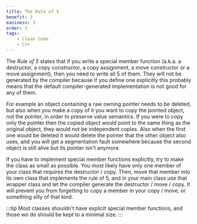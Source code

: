 ```yaml
---
title: The Rule of 5
benefit: 3
easiness: 3
order: 3
tags:
    - Clean Code
    - C++
---
```


The *Rule of 5* states that if you write a special member function (a.k.a. a destructor, a copy constructor, a copy assignment, a move constructor or a move assignment), then you need to write all 5 of them. They will not be generated by the compiler because if you define one explicitly this probably means that the default compiler-generated implementation is not good for any of them.

For example an object containing a raw owning pointer needs to be deleted, but also when you make a copy of it you want to copy the pointed object, not the pointer, in order to preserve value semantics. If you were to copy only the pointer then the copied object would point to the same thing as the original object, they would not be independent copies. Also when the first one would be deleted it would delete the pointer that the other object also uses, and you will get a segmentation fault somewhere because the second object is still alive but its pointer isn't anymore.

If you have to implement special member functions explicitly, try to make the class as small as possible. You most likely have only one member of your class that requires the destructor / copy. Then, move that member into its own class that implements the rule of 5, and in your main class use that wrapper class and let the compiler generate the destructor / move / copy. It will prevent you from forgetting to copy a member in your copy / move, or something silly of that kind.

:::tip
Most classes shouldn't have explicit special member functions, and those wo do should be kept to a minimal size.
:::